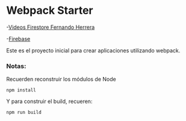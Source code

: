 # Webpack Starter

-[Videos Firestore Fernando Herrera](https://youtube.com/playlist?list=PLCKuOXG0bPi29EkcAuVCln9ISbExcQk66)

-[Firebase](https://firebase.google.com/)

Este es el proyecto inicial para crear aplicaciones utilizando webpack.

### Notas:
Recuerden reconstruir los módulos de Node
```
npm install
```

Y para construir el build, recueren:
```
npm run build
```
